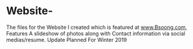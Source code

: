 # Website-
The files for the Website I created which is featured at www.Bsoong.com,
Features A slideshow of photos along with Contact information via social medias/resume.
Update Planned For Winter 2019
